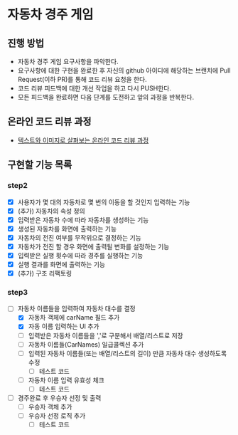 # 자동차 경주 게임
## 진행 방법
* 자동차 경주 게임 요구사항을 파악한다.
* 요구사항에 대한 구현을 완료한 후 자신의 github 아이디에 해당하는 브랜치에 Pull Request(이하 PR)를 통해 코드 리뷰 요청을 한다.
* 코드 리뷰 피드백에 대한 개선 작업을 하고 다시 PUSH한다.
* 모든 피드백을 완료하면 다음 단계를 도전하고 앞의 과정을 반복한다.

## 온라인 코드 리뷰 과정
* [텍스트와 이미지로 살펴보는 온라인 코드 리뷰 과정](https://github.com/next-step/nextstep-docs/tree/master/codereview)

## 구현할 기능 목록

### step2 
- [x] 사용자가 몇 대의 자동차로 몇 번의 이동을 할 것인지 입력하는 기능
- [x] (추가) 자동차의 속성 정의
- [x] 입력받은 자동차 수에 따라 자동차를 생성하는 기능
- [x] 생성된 자동차를 화면에 출력하는 기능
- [x] 자동차의 전진 여부를 무작위으로 결정하는 기능
- [x] 자동차가 전진 할 경우 화면에 출력될 변화를 설정하는 기능
- [x] 입력받은 실행 횟수에 따라 경주를 실행하는 기능
- [x] 실행 결과를 화면에 출력하는 기능
- [x] (추가) 구조 리팩토링

### step3
- [ ] 자동차 이름들을 입력하여 자동차 대수를 결정
    - [x] 자동차 객체에 carName 필드 추가
    - [x] 자동 이름 입력하는 UI 추가
    - [ ] 입력받은 자동차 이름들을 ','로 구분해서 배열/리스트로 저장
    - [ ] 자동차 이름들(CarNames) 일급콜렉션 추가
    - [ ] 입력된 자동차 이름들(또는 배열/리스트의 길이) 만큼 자동차 대수 생성하도록 수정
        - [ ] 테스트 코드
    - [ ] 자동차 이름 입력 유효성 체크
        - [ ] 테스트 코드
- [ ] 경주완료 후 우승자 선정 및 출력
    - [ ] 우승자 객체 추가
    - [ ] 우승자 선정 로직 추가
        - [ ] 테스트 코드